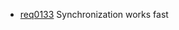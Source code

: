  * [req0133](https://github.com/DomainDrivenArchitecture/ddaRequirement/blob/master/en/requirements/req0133.md) Synchronization works fast
